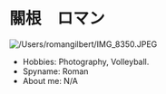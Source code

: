 # 關根　ロマン

![/Users/romangilbert/IMG_8350.JPEG](me.jpg)

- Hobbies: Photography, Volleyball.
- Spyname: Roman
- About me: N/A